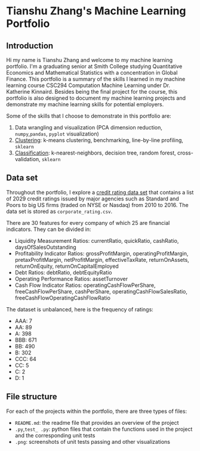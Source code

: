 # Tianshu Zhang's Machine Learning Portfolio

## Introduction

Hi my name is Tianshu Zhang and welcome to my machine learning portfolio. I'm a graduating senior at Smith College studying 
Quantitative Economics and Mathematical Statistics with a concentration in Global Finance. This portfolio is a summary of the skills
I learned in my machine learning course CSC294 Computation Machine Learning under Dr. Katherine Kinnaird. Besides being the final project for the course,
this portfolio is also designed to document my machine learning projects and demonstrate my machine learning skills for potential
employers. 

Some of the skills that I choose to demonstrate in this portfolio are:
1. Data wrangling and visualization (PCA dimension reduction, `numpy`,`pandas`, `pyplot` visualization)
2. [Clustering](sector-clustering/README.md): k-means clustering, benchmarking, line-by-line profiling, `sklearn`
3. [Classification](ratings-classification/README.md): k-nearest-neighbors, decision tree, random forest, cross-validation, `sklearn`

## Data set

Throughout the portfolio, I explore a [credit rating data set](https://www.kaggle.com/datasets/agewerc/corporate-credit-rating) that contains
a list of 2029 credit ratings issued by major agencies such as Standard and Poors to big US firms (traded on NYSE or Nasdaq) from 2010 to 2016.
The data set is stored as `corporate_rating.csv`.

There are 30 features for every company of which 25 are financial indicators. They can be divided in:

- Liquidity Measurement Ratios: currentRatio, quickRatio, cashRatio, daysOfSalesOutstanding
- Profitability Indicator Ratios: grossProfitMargin, operatingProfitMargin, pretaxProfitMargin, netProfitMargin, effectiveTaxRate, returnOnAssets, returnOnEquity, returnOnCapitalEmployed
- Debt Ratios: debtRatio, debtEquityRatio
- Operating Performance Ratios: assetTurnover
- Cash Flow Indicator Ratios: operatingCashFlowPerShare, freeCashFlowPerShare, cashPerShare, operatingCashFlowSalesRatio, freeCashFlowOperatingCashFlowRatio

The dataset is unbalanced, here is the frequency of ratings:
- AAA: 7
- AA: 89
- A: 398
- BBB: 671
- BB: 490
- B: 302
- CCC: 64
- CC: 5
- C: 2
- D: 1

## File structure

For each of the projects within the portfolio, there are three types of files:

- `README.md`: the readme file that provides an overview of the project
- `.py`,`test_ .py`: python files that contain the functions used in the project and the corresponding unit tests
- `.png`: screenshots of unit tests passing and other visualizations
